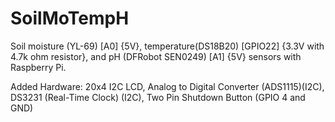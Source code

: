 # SoilMoTempH
Soil moisture (YL-69) [A0] {5V}, temperature(DS18B20) [GPIO22] {3.3V with 4.7k ohm resistor}, and pH (DFRobot SEN0249) [A1] {5V} sensors with Raspberry Pi.

Added Hardware:
20x4 I2C LCD, Analog to Digital Converter (ADS1115)(I2C), DS3231 (Real-Time Clock) (I2C), Two Pin Shutdown Button (GPIO 4 and GND)
